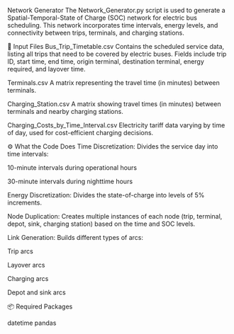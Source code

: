 Network Generator
The Network_Generator.py script is used to generate a Spatial-Temporal-State of Charge (SOC) network for electric bus scheduling. This network incorporates time intervals, energy levels, and connectivity between trips, terminals, and charging stations.

📂 Input Files
Bus_Trip_Timetable.csv
Contains the scheduled service data, listing all trips that need to be covered by electric buses.
Fields include trip ID, start time, end time, origin terminal, destination terminal, energy required, and layover time.

Terminals.csv
A matrix representing the travel time (in minutes) between terminals.

Charging_Station.csv
A matrix showing travel times (in minutes) between terminals and nearby charging stations.

Charging_Costs_by_Time_Interval.csv
Electricity tariff data varying by time of day, used for cost-efficient charging decisions.

⚙️ What the Code Does
Time Discretization:
Divides the service day into time intervals:

10-minute intervals during operational hours

30-minute intervals during nighttime hours

Energy Discretization:
Divides the state-of-charge into levels of 5% increments.

Node Duplication:
Creates multiple instances of each node (trip, terminal, depot, sink, charging station) based on the time and SOC levels.

Link Generation:
Builds different types of arcs:

Trip arcs

Layover arcs

Charging arcs

Depot and sink arcs

📦 Required Packages

datetime
pandas
